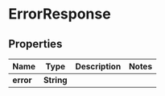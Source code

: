 # ErrorResponse

## Properties
Name | Type | Description | Notes
------------ | ------------- | ------------- | -------------
**error** | **String** |  | 
